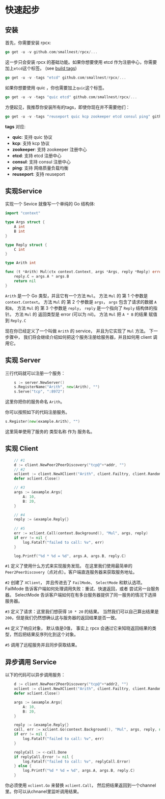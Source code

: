 # 快速起步

## 安装

首先，你需要安装 rpcx:

```go
go get -u -v github.com/smallnest/rpcx/...
```

这一步只会安装 rpcx 的基础功能。如果你想要使用 etcd 作为注册中心，你需要加上`etcd`这个标签。 (see [build tags](https://golang.org/pkg/go/build/#hdr-Build_Constraints))

```go
go get -u -v -tags "etcd" github.com/smallnest/rpcx/...
```

如果你想要使用 quic ，你也需要加上`quic`这个标签。

```go
go get -u -v -tags "quic etcd" github.com/smallnest/rpcx/...
```

方便起见，我推荐你安装所有的tags，即使你现在并不需要他们：

```go
go get -u -v -tags "reuseport quic kcp zookeeper etcd consul ping" github.com/smallnest/rpcx/...
```

**tags** 对应:

- **quic**: 支持 quic 协议
- **kcp**: 支持 kcp 协议
- **zookeeper**: 支持 zookeeper 注册中心
- **etcd**: 支持 etcd 注册中心
- **consul**: 支持 consul 注册中心
- **ping**: 支持 网络质量负载均衡
- **reuseport**: 支持 reuseport

## 实现Service

实现一个 Sevice 就像写一个单纯的 Go 结构体:

```go
import "context"

type Args struct {
	A int
	B int
}

type Reply struct {
	C int
}

type Arith int

func (t *Arith) Mul(ctx context.Context, args *Args, reply *Reply) error {
	reply.C = args.A * args.B
	return nil
}
```

`Arith` 是一个 Go 类型，并且它有一个方法 `Mul`。
方法 `Mul` 的 第 1 个参数是 `context.Context`。
方法 `Mul` 的 第 2 个参数是 `args`， `args` 包含了请求的数据 `A`和`B`。
方法 `Mul` 的 第 3 个参数是 `reply`， `reply` 是一个指向了 `Reply` 结构体的指针。
方法 `Mul` 的 返回类型是 error (可以为 nil)。
方法 `Mul` 把 `A * B` 的结果 赋值到 `Reply.C`

现在你已经定义了一个叫做 `Arith` 的 service， 并且为它实现了 `Mul` 方法。 下一步骤中， 我们将会继续介绍如何把这个服务注册给服务器，并且如何用 client 调用它。


## 实现 Server

三行代码就可以注册一个服务：

```go
    s := server.NewServer()
	s.RegisterName("Arith", new(Arith), "")
	s.Serve("tcp", ":8972")
```

这里你把你的服务命名 `Arith`。

你可以按照如下的代码注册服务。
```go
s.Register(new(example.Arith), "")
```

这里简单使用了服务的 类型名称 作为 服务名。


## 实现 Client

```go
    // #1
    d := client.NewPeer2PeerDiscovery("tcp@"+*addr, "")
    // #2
	xclient := client.NewXClient("Arith", client.Failtry, client.RandomSelect, d, client.DefaultOption)
	defer xclient.Close()

    // #3
	args := &example.Args{
		A: 10,
		B: 20,
	}

    // #4
    reply := &example.Reply{}
    
    // #5
	err := xclient.Call(context.Background(), "Mul", args, reply)
	if err != nil {
		log.Fatalf("failed to call: %v", err)
	}

	log.Printf("%d * %d = %d", args.A, args.B, reply.C)
```

`#1` 定义了使用什么方式来实现服务发现。 在这里我们使用最简单的 `Peer2PeerDiscovery`（点对点）。客户端直连服务器来获取服务地址。

`#2` 创建了 `XClient`， 并且传进去了 `FailMode`、 `SelectMode` 和默认选项。
FailMode 告诉客户端如何处理调用失败：重试、快速返回，或者 尝试另一台服务器。
SelectMode 告诉客户端如何在有多台服务器提供了同一服务的情况下选择服务器。 

`#3` 定义了请求：这里我们想获得 `10 * 20` 的结果。 当然我们可以自己算出结果是 `200`，但是我们仍然想确认这与服务器的返回结果是否一致。 

`#4` 定义了响应对象， 默认值是0值， 事实上 rpcx 会通过它来知晓返回结果的类型，然后把结果反序列化到这个对象。

`#5` 调用了远程服务并且同步获取结果。

## 异步调用 Service

以下的代码可以异步调用服务：

```go
    d := client.NewPeer2PeerDiscovery("tcp@"+*addr2, "")
	xclient := client.NewXClient("Arith", client.Failtry, client.RandomSelect, d, client.DefaultOption)
	defer xclient.Close()

	args := &example.Args{
		A: 10,
		B: 20,
	}

	reply := &example.Reply{}
	call, err := xclient.Go(context.Background(), "Mul", args, reply, nil)
	if err != nil {
		log.Fatalf("failed to call: %v", err)
	}

	replyCall := <-call.Done
	if replyCall.Error != nil {
		log.Fatalf("failed to call: %v", replyCall.Error)
	} else {
		log.Printf("%d * %d = %d", args.A, args.B, reply.C)
	}
```

你必须使用 `xclient.Go` 来替换 `xclient.Call`， 然后把结果返回到一个channel里。你可以从chnanel里监听调用结果。
